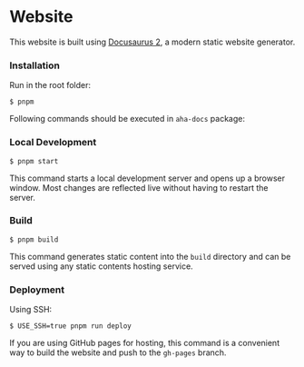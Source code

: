 # Website

This website is built using [Docusaurus 2](https://docusaurus.io/), a modern static website generator.

### Installation

Run in the root folder:
```
$ pnpm
```

Following commands should be executed in `aha-docs` package:
### Local Development

```
$ pnpm start
```

This command starts a local development server and opens up a browser window. Most changes are reflected live without having to restart the server.

### Build

```
$ pnpm build
```

This command generates static content into the `build` directory and can be served using any static contents hosting service.

### Deployment

Using SSH:

```
$ USE_SSH=true pnpm run deploy
```

If you are using GitHub pages for hosting, this command is a convenient way to build the website and push to the `gh-pages` branch.
